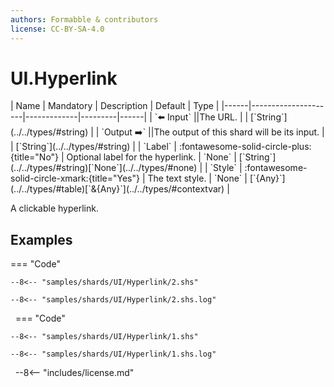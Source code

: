 ```yaml
---
authors: Formabble & contributors
license: CC-BY-SA-4.0
---
```



# UI.Hyperlink

<div class="sh-parameters" markdown="1">
| Name | Mandatory | Description | Default | Type |
|------|---------------------|-------------|---------|------|
| `⬅️ Input` ||The URL. | | [`String`](../../types/#string) |
| `Output ➡️` ||The output of this shard will be its input. | | [`String`](../../types/#string) |
| `Label` | :fontawesome-solid-circle-plus:{title="No"}  | Optional label for the hyperlink. | `None` | [`String`](../../types/#string)[`None`](../../types/#none) |
| `Style` | :fontawesome-solid-circle-xmark:{title="Yes"}  | The text style. | `None` | [`{Any}`](../../types/#table)[`&{Any}`](../../types/#contextvar) |

</div>

A clickable hyperlink.

## Examples

=== "Code"

  ```x86asm linenums="1"
  --8<-- "samples/shards/UI/Hyperlink/2.shs"
  ```

  ```
  --8<-- "samples/shards/UI/Hyperlink/2.shs.log"
  ```
&nbsp;
=== "Code"

  ```x86asm linenums="1"
  --8<-- "samples/shards/UI/Hyperlink/1.shs"
  ```

  ```
  --8<-- "samples/shards/UI/Hyperlink/1.shs.log"
  ```
&nbsp;
--8<-- "includes/license.md"

